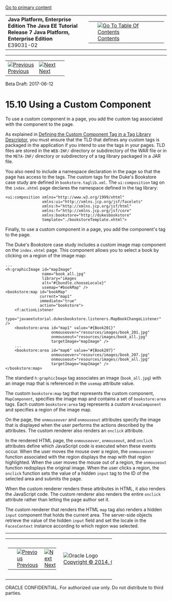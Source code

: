 [Go to primary content](#BEGIN)

<table>
<colgroup>
<col width="50%" />
<col width="50%" />
</colgroup>
<tbody>
<tr class="odd">
<td><strong>Java Platform, Enterprise Edition The Java EE Tutorial</strong><br />
<strong>Release 7 Java Platform, Enterprise Edition</strong><br />
E39031-02</td>
<td><table>
<tbody>
<tr class="odd">
<td> </td>
<td><a href="toc.htm"><img src="../../dcommon/gifs/toc.gif" alt="Go To Table Of Contents" /><br />
<span class="icon">Contents</span></a></td>
</tr>
</tbody>
</table></td>
</tr>
</tbody>
</table>

-----

<table>
<tbody>
<tr class="odd">
<td><a href="jsf-custom009.htm"><img src="../../dcommon/gifs/leftnav.gif" alt="Previous" /><br />
<span class="icon">Previous</span></a> </td>
<td><a href="jsf-custom011.htm"><img src="../../dcommon/gifs/rightnav.gif" alt="Next" /><br />
<span class="icon">Next</span></a></td>
<td> </td>
</tr>
</tbody>
</table>

Beta Draft: 2017-06-12

# 15.10 Using a Custom Component

To use a custom component in a page, you add the custom tag associated
with the component to the page.

As explained in [Defining the Custom Component Tag in a Tag Library
Descriptor](jsf-custom009.htm#BNAWN), you must ensure that the TLD that
defines any custom tags is packaged in the application if you intend to
use the tags in your pages. TLD files are stored in the `WEB-INF/`
directory or subdirectory of the WAR file or in the `META-INF/`
directory or subdirectory of a tag library packaged in a JAR file.

You also need to include a namespace declaration in the page so that the
page has access to the tags. The custom tags for the Duke's Bookstore
case study are defined in `bookstore.taglib.xml`. The `ui:composition`
tag on the `index.xhtml` page declares the namespace defined in the tag
library:

``` oac_no_warn
<ui:composition xmlns="http://www.w3.org/1999/xhtml"
                xmlns:ui="http://xmlns.jcp.org/jsf/facelets"
                xmlns:h="http://xmlns.jcp.org/jsf/html"
                xmlns:f="http://xmlns.jcp.org/jsf/core"
                xmlns:bookstore="http://dukesbookstore"
                template="./bookstoreTemplate.xhtml">
```

Finally, to use a custom component in a page, you add the component's
tag to the page.

The Duke's Bookstore case study includes a custom image map component on
the `index.xhtml` page. This component allows you to select a book by
clicking on a region of the image map:

``` oac_no_warn
...
<h:graphicImage id="mapImage"
                name="book_all.jpg"
                library="images
                alt="#{bundle.chooseLocale}"
                usemap="#bookMap" />
<bookstore:map id="bookMap"
               current="map1"
               immediate="true"
               action="bookstore">
    <f:actionListener
        type="javaeetutorial.dukesbookstore.listeners.MapBookChangeListener" />
    <bookstore:area id="map1" value="#{Book201}" 
                    onmouseover="resources/images/book_201.jpg" 
                    onmouseout="resources/images/book_all.jpg" 
                    targetImage="mapImage" />
    ...
    <bookstore:area id="map6" value="#{Book207}" 
                    onmouseover="resources/images/book_207.jpg" 
                    onmouseout="resources/images//book_all.jpg" 
                    targetImage="mapImage" />
</bookstore:map>
```

The standard `h:graphicImage` tag associates an image (`book_all.jpg`)
with an image map that is referenced in the `usemap` attribute value.

The custom `bookstore:map` tag that represents the custom component,
`MapComponent`, specifies the image map and contains a set of
`bookstore:area` tags. Each custom `bookstore:area` tag represents a
custom `AreaComponent` and specifies a region of the image map.

On the page, the `onmouseover` and `onmouseout` attributes specify the
image that is displayed when the user performs the actions described by
the attributes. The custom renderer also renders an `onclick` attribute.

In the rendered HTML page, the `onmouseover`, `onmouseout`, and
`onclick` attributes define which JavaScript code is executed when these
events occur. When the user moves the mouse over a region, the
`onmouseover` function associated with the region displays the map with
that region highlighted. When the user moves the mouse out of a region,
the `onmouseout` function redisplays the original image. When the user
clicks a region, the `onclick` function sets the value of a hidden
`input` tag to the ID of the selected area and submits the page.

When the custom renderer renders these attributes in HTML, it also
renders the JavaScript code. The custom renderer also renders the entire
`onclick` attribute rather than letting the page author set it.

The custom renderer that renders the HTML `map` tag also renders a
hidden `input` component that holds the current area. The server-side
objects retrieve the value of the hidden `input` field and set the
locale in the `FacesContext` instance according to which region was
selected.

-----

<table style="width:66%;">
<colgroup>
<col width="33%" />
<col width="0%" />
<col width="33%" />
</colgroup>
<tbody>
<tr class="odd">
<td><table style="width:96%;">
<colgroup>
<col width="0%" />
<col width="48%" />
<col width="48%" />
</colgroup>
<tbody>
<tr class="odd">
<td> </td>
<td><a href="jsf-custom009.htm"><img src="../../dcommon/gifs/leftnav.gif" alt="Previous" /><br />
<span class="icon">Previous</span></a> </td>
<td><a href="jsf-custom011.htm"><img src="../../dcommon/gifs/rightnav.gif" alt="Next" /><br />
<span class="icon">Next</span></a></td>
</tr>
</tbody>
</table></td>
<td><img src="../../dcommon/gifs/oracle.gif" alt="Oracle Logo" class="copyrightlogo" /> <a href="../../dcommon/html/cpyr.htm"><br />
<span class="copyrightlogo">Copyright © 2014, Oracle and/or its affiliates. All rights reserved.</span></a></td>
<td><table>
<tbody>
<tr class="odd">
<td> </td>
<td><a href="toc.htm"><img src="../../dcommon/gifs/toc.gif" alt="Go To Table Of Contents" /><br />
<span class="icon">Contents</span></a></td>
</tr>
</tbody>
</table></td>
</tr>
</tbody>
</table>

ORACLE CONFIDENTIAL. For authorized use only. Do not distribute to third parties.
